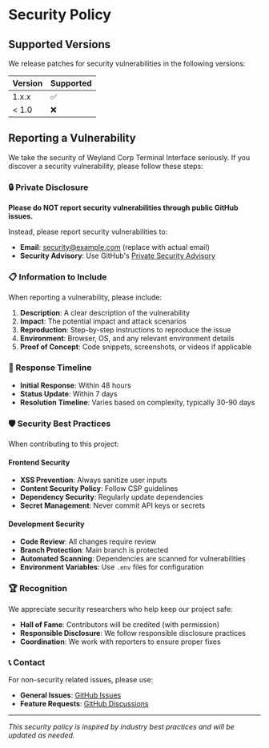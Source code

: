# Security Policy

## Supported Versions

We release patches for security vulnerabilities in the following versions:

| Version | Supported          |
| ------- | ------------------ |
| 1.x.x   | :white_check_mark: |
| < 1.0   | :x:                |

## Reporting a Vulnerability

We take the security of Weyland Corp Terminal Interface seriously. If you discover a security vulnerability, please follow these steps:

### 🔒 Private Disclosure

**Please do NOT report security vulnerabilities through public GitHub issues.**

Instead, please report security vulnerabilities to:
- **Email**: security@example.com (replace with actual email)
- **Security Advisory**: Use GitHub's [Private Security Advisory](https://github.com/robimdev/didactic-lamp/security/advisories/new)

### 📋 Information to Include

When reporting a vulnerability, please include:

1. **Description**: A clear description of the vulnerability
2. **Impact**: The potential impact and attack scenarios
3. **Reproduction**: Step-by-step instructions to reproduce the issue
4. **Environment**: Browser, OS, and any relevant environment details
5. **Proof of Concept**: Code snippets, screenshots, or videos if applicable

### 🔄 Response Timeline

- **Initial Response**: Within 48 hours
- **Status Update**: Within 7 days
- **Resolution Timeline**: Varies based on complexity, typically 30-90 days

### 🛡️ Security Best Practices

When contributing to this project:

#### Frontend Security
- **XSS Prevention**: Always sanitize user inputs
- **Content Security Policy**: Follow CSP guidelines
- **Dependency Security**: Regularly update dependencies
- **Secret Management**: Never commit API keys or secrets

#### Development Security
- **Code Review**: All changes require review
- **Branch Protection**: Main branch is protected
- **Automated Scanning**: Dependencies are scanned for vulnerabilities
- **Environment Variables**: Use `.env` files for configuration

### 🏆 Recognition

We appreciate security researchers who help keep our project safe:

- **Hall of Fame**: Contributors will be credited (with permission)
- **Responsible Disclosure**: We follow responsible disclosure practices
- **Coordination**: We work with reporters to ensure proper fixes

### 📞 Contact

For non-security related issues, please use:
- **General Issues**: [GitHub Issues](https://github.com/robimdev/didactic-lamp/issues)
- **Feature Requests**: [GitHub Discussions](https://github.com/robimdev/didactic-lamp/discussions)

---

*This security policy is inspired by industry best practices and will be updated as needed.* 